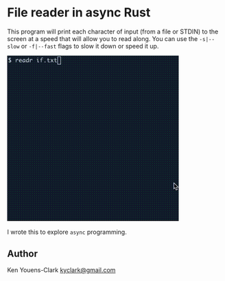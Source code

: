 # File reader in async Rust

This program will print each character of input (from a file or STDIN) to the screen at a speed that will allow you to read along.
You can use the `-s|--slow` or `-f|--fast` flags to slow it down or speed it up.

<img src="assets/example.gif" width=400>

I wrote this to explore `async` programming.

## Author

Ken Youens-Clark <kyclark@gmail.com>
